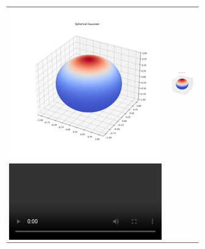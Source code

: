 
|       |       |
|   --          |   --      |
| <div><img src='images/plots/spherical_gaussian.png' width=400 /></div> | <div><img src='images/plots/clamped_cosine.png' width=400 /></div> |
| <div><video width=400 autoplay loop><source src="images/plots/LTC.mp4" type="video/mp4" /></video></div> | |

